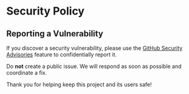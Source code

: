 # Security Policy

## Reporting a Vulnerability

If you discover a security vulnerability, please use the [GitHub Security Advisories](https://github.com/samestrin/llm-prepare/security/advisories/new) feature to confidentially report it.  

Do **not** create a public issue. We will respond as soon as possible and coordinate a fix.

Thank you for helping keep this project and its users safe!